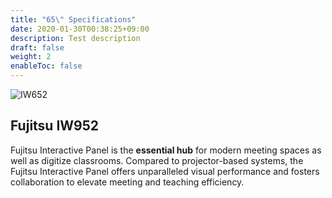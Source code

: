 ```yaml
---
title: "65\" Specifications"
date: 2020-01-30T00:38:25+09:00
description: Test description
draft: false
weight: 2
enableToc: false
---
```


![IW652](/images/IW652_font_low.png)

## Fujitsu IW952

Fujitsu Interactive Panel is the **essential hub** for modern meeting spaces as well as digitize classrooms. Compared to projector-based systems, the Fujitsu Interactive Panel offers unparalleled visual performance and fosters collaboration to elevate meeting and teaching efficiency.
